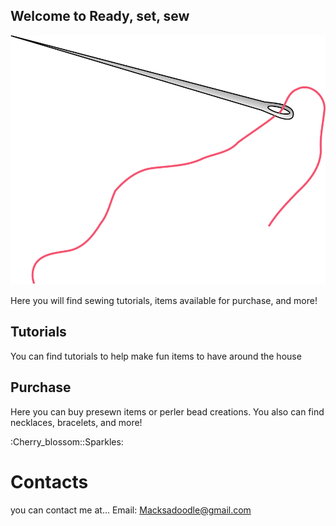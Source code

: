 ## Welcome to Ready, set, sew
![needle](needle.png)

Here you will find sewing tutorials, items available for purchase, and more!

## Tutorials
You can find tutorials to help make fun items to have around the house

## Purchase
Here you can buy presewn items or perler bead creations. You also can find necklaces, bracelets, and more!

:Cherry_blossom::Sparkles:


# Contacts
you can contact me at...
Email: Macksadoodle@gmail.com
